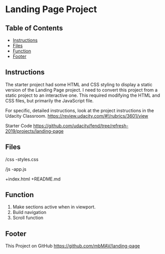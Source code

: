 # Landing Page Project

## Table of Contents

* [Instructions](#instructions)
* [Files](#files)
* [Function](#function)
* [Footer](#footer)


## Instructions

The starter project had some HTML and CSS styling to display a static version of the Landing Page project. I need to convert this project from a static project to an interactive one. This required modifying the HTML and CSS files, but primarily the JavaScript file.

For specific, detailed instructions, look at the project instructions in the Udacity Classroom.
https://review.udacity.com/#!/rubrics/3601/view

Starter Code
https://github.com/udacity/fend/tree/refresh-2019/projects/landing-page

## Files

/css
  -styles.css

/js
  -app.js

+index.html
+README.md

## Function

1. Make sections active when in viewport.
2. Build navigation
3. Scroll function

## Footer

This Project on GitHub
https://github.com/mbMAV/landing-page